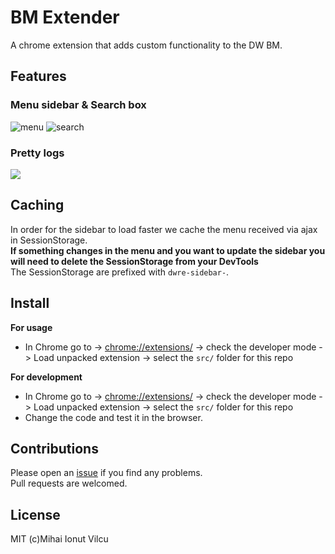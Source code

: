 # BM Extender

A chrome extension that adds custom functionality to the DW BM.

## Features

### Menu sidebar & Search box
![menu](http://puu.sh/hItCr/56155b7460.png)
![search](http://puu.sh/hItOQ/6ed8eb62ec.png)


### Pretty logs
![](http://puu.sh/hIu1Z/126f0137dc.png)


## Caching
In order for the sidebar to load faster we cache the menu received via ajax
in SessionStorage.  
**If something changes in the menu and you want to update the sidebar
you will need to delete the SessionStorage from your DevTools**  
The SessionStorage are prefixed with `dwre-sidebar-`.

## Install
**For usage**

- In Chrome go to -> [chrome://extensions/](chrome://extensions/) -> check the developer
mode -> Load unpacked extension -> select the `src/` folder for this repo  

**For development**

- In Chrome go to -> [chrome://extensions/](chrome://extensions/) -> check the developer
mode -> Load unpacked extension -> select the `src/` folder for this repo  
- Change the code and test it in the browser.

## Contributions
Please open an [issue](https://github.com/ionutvmi/bm-extender/issues) if you find any problems.  
Pull requests are welcomed.

## License
MIT (c)Mihai Ionut Vilcu 
